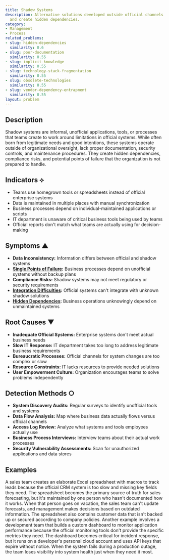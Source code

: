 ```yaml
---
title: Shadow Systems
description: Alternative solutions developed outside official channels undermine standardization
  and create hidden dependencies.
category:
- Management
- Process
related_problems:
- slug: hidden-dependencies
  similarity: 0.6
- slug: poor-documentation
  similarity: 0.55
- slug: implicit-knowledge
  similarity: 0.55
- slug: technology-stack-fragmentation
  similarity: 0.55
- slug: obsolete-technologies
  similarity: 0.55
- slug: vendor-dependency-entrapment
  similarity: 0.55
layout: problem
---
```


## Description

Shadow systems are informal, unofficial applications, tools, or processes that teams create to work around limitations in official systems. While often born from legitimate needs and good intentions, these systems operate outside of organizational oversight, lack proper documentation, security controls, and maintenance procedures. They create hidden dependencies, compliance risks, and potential points of failure that the organization is not prepared to handle.

## Indicators ⟡

- Teams use homegrown tools or spreadsheets instead of official enterprise systems
- Data is maintained in multiple places with manual synchronization
- Business processes depend on individual-maintained applications or scripts
- IT department is unaware of critical business tools being used by teams
- Official reports don't match what teams are actually using for decision-making

## Symptoms ▲

- **Data Inconsistency:** Information differs between official and shadow systems
- **[Single Points of Failure](single-points-of-failure.md):** Business processes depend on unofficial systems without backup plans
- **Compliance Risks:** Shadow systems may not meet regulatory or security requirements
- **[Integration Difficulties](integration-difficulties.md):** Official systems can't integrate with unknown shadow solutions
- **[Hidden Dependencies](hidden-dependencies.md):** Business operations unknowingly depend on unmaintained systems

## Root Causes ▼

- **Inadequate Official Systems:** Enterprise systems don't meet actual business needs
- **Slow IT Response:** IT department takes too long to address legitimate business requirements
- **Bureaucratic Processes:** Official channels for system changes are too complex or slow
- **Resource Constraints:** IT lacks resources to provide needed solutions
- **User Empowerment Culture:** Organization encourages teams to solve problems independently

## Detection Methods ○

- **System Discovery Audits:** Regular surveys to identify unofficial tools and systems
- **Data Flow Analysis:** Map where business data actually flows versus official channels
- **Access Log Review:** Analyze what systems and tools employees actually use
- **Business Process Interviews:** Interview teams about their actual work processes
- **Security Vulnerability Assessments:** Scan for unauthorized applications and data stores

## Examples

A sales team creates an elaborate Excel spreadsheet with macros to track leads because the official CRM system is too slow and missing key fields they need. The spreadsheet becomes the primary source of truth for sales forecasting, but it's maintained by one person who hasn't documented how it works. When that person goes on vacation, the sales team can't update forecasts, and management makes decisions based on outdated information. The spreadsheet also contains customer data that isn't backed up or secured according to company policies. Another example involves a development team that builds a custom dashboard to monitor application performance because the official monitoring tools don't provide the specific metrics they need. The dashboard becomes critical for incident response, but it runs on a developer's personal cloud account and uses API keys that expire without notice. When the system fails during a production outage, the team loses visibility into system health just when they need it most.